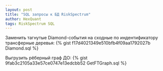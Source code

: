 ```yaml
---
layout: post
title: "SQL запросы к БД RiskSpectrum"
author: HexQuant
tags: RiskSpectrum SQL
---
```


Заменить тагнутые Diamond-события на сходные по индентификатору трансферные деревья:
{% gist f17d4021349e510bfb4f09aa1792027b Diamond.sql %}

Выгрузить рёберный граф ДО:
{% gist 9fab3c2105a33e57ce0747e13edcbb52 GetFTGraph.sql %}
